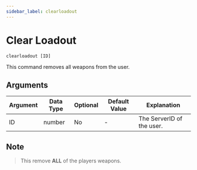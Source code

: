 ```yaml
---
sidebar_label: clearloadout
---
```


# Clear Loadout

```
clearloadout [ID]
```

This command removes all weapons from the user.

## Arguments

| Argument   | Data Type | Optional | Default Value |       Explanation         |
|------------|-----------|----------|---------------|---------------------------|
| ID         | number    | No       | -             | The ServerID of the user. |

## Note

> This remove **ALL** of the players weapons.
